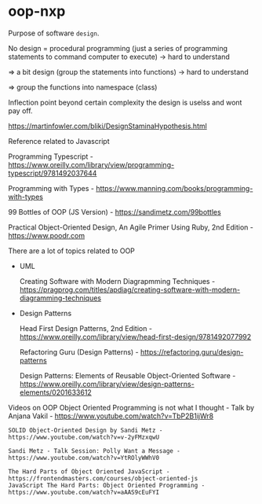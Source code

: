 # oop-nxp

Purpose of software `design`.

No design = procedural programming (just a series of programming statements to command computer to execute) -> hard to understand


=> a bit design (group the statements into functions) -> hard to understand

=> group the functions into namespace (class)

Inflection point
beyond certain complexity the design is uselss and wont pay off.

https://martinfowler.com/bliki/DesignStaminaHypothesis.html





Reference related to Javascript

Programming Typescript - https://www.oreilly.com/library/view/programming-typescript/9781492037644

Programming with Types - https://www.manning.com/books/programming-with-types

99 Bottles of OOP (JS Version) - https://sandimetz.com/99bottles

Practical Object-Oriented Design, An Agile Primer Using Ruby, 2nd Edition - https://www.poodr.com

There are a lot of topics related to OOP

- UML

    Creating Software with Modern Diagrapmming Techniques - https://pragprog.com/titles/apdiag/creating-software-with-modern-diagramming-techniques

- Design Patterns

    Head First Design Patterns, 2nd Edition - https://www.oreilly.com/library/view/head-first-design/9781492077992

    Refactoring Guru (Design Patterns) - https://refactoring.guru/design-patterns
    
    Design Patterns: Elements of Reusable Object-Oriented Software - https://www.oreilly.com/library/view/design-patterns-elements/0201633612

Videos on OOP
    Object Oriented Programming is not what I thought - Talk by Anjana Vakil - https://www.youtube.com/watch?v=TbP2B1ijWr8

    SOLID Object-Oriented Design by Sandi Metz - https://www.youtube.com/watch?v=v-2yFMzxqwU
    
    Sandi Metz - Talk Session: Polly Want a Message - https://www.youtube.com/watch?v=YtROlyWWhV0

    The Hard Parts of Object Oriented JavaScript - https://frontendmasters.com/courses/object-oriented-js
    JavaScript The Hard Parts: Object Oriented Programming - https://www.youtube.com/watch?v=aAAS9cEuFYI
